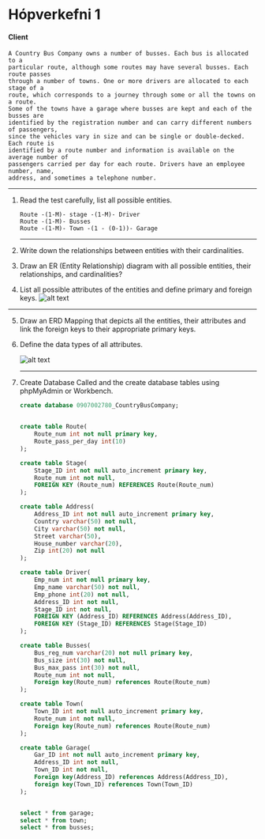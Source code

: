 # Hópverkefni 1

#### Client

    A Country Bus Company owns a number of busses. Each bus is allocated to a
    particular route, although some routes may have several busses. Each route passes
    through a number of towns. One or more drivers are allocated to each stage of a
    route, which corresponds to a journey through some or all the towns on a route.
    Some of the towns have a garage where busses are kept and each of the busses are
    identified by the registration number and can carry different numbers of passengers,
    since the vehicles vary in size and can be single or double-decked. Each route is
    identified by a route number and information is available on the average number of
    passengers carried per day for each route. Drivers have an employee number, name,
    address, and sometimes a telephone number.
   
   ___


1. Read the test carefully, list all possible entities.
    
    ```
    Route -(1-M)- stage -(1-M)- Driver
    Route -(1-M)- Busses 
    Route -(1-M)- Town -(1 - (0-1))- Garage
    ````
    
    ___
2. Write down the relationships between entities with their cardinalities.

3. Draw an ER (Entity Relationship) diagram with all possible entities, their relationships, and cardinalities?
4. List all possible attributes of the entities and define primary and foreign keys.
![alt text](https://github.com/Robertingi00/GAGN2HS05BU/blob/master/H%C3%B3pverkefni_1/img/Entity_Relationships.PNG "Entity_Relationships")
___
5. Draw an ERD Mapping that depicts all the entities, their attributes and link the foreign keys to their appropriate primary keys.
6. Define the data types of all attributes.

    ![alt text](https://github.com/Robertingi00/GAGN2HS05BU/blob/master/H%C3%B3pverkefni_1/img/ERD_Mapping.PNG "ERD_Mapping")
    ___
7. Create Database Called <Your kennitala_bus_db> and the create database tables using phpMyAdmin or Workbench.
    
    ```SQL
    create database 0907002780_CountryBusCompany;


    create table Route(
        Route_num int not null primary key,
        Route_pass_per_day int(10)
    );

    create table Stage(
        Stage_ID int not null auto_increment primary key,
        Route_num int not null,
        FOREIGN KEY (Route_num) REFERENCES Route(Route_num)
    );

    create table Address(
        Address_ID int not null auto_increment primary key,
        Country varchar(50) not null,
        City varchar(50) not null,
        Street varchar(50),
        House_number varchar(20),
        Zip int(20) not null
    );

    create table Driver(
        Emp_num int not null primary key,
        Emp_name varchar(50) not null,
        Emp_phone int(20) not null,
        Address_ID int not null,
        Stage_ID int not null,
        FOREIGN KEY (Address_ID) REFERENCES Address(Address_ID),
        FOREIGN KEY (Stage_ID) REFERENCES Stage(Stage_ID)
    );

    create table Busses(
        Bus_reg_num varchar(20) not null primary key,
        Bus_size int(30) not null,
        Bus_max_pass int(30) not null,
        Route_num int not null,
        Foreign key(Route_num) references Route(Route_num)
    );

    create table Town(
        Town_ID int not null auto_increment primary key,
        Route_num int not null,
        Foreign key(Route_num) references Route(Route_num)
    );

    create table Garage(
        Gar_ID int not null auto_increment primary key,
        Address_ID int not null,
        Town_ID int not null,
        Foreign key(Address_ID) references Address(Address_ID),
        foreign key(Town_ID) references Town(Town_ID)
    );


    select * from garage;
    select * from town;
    select * from busses;
    ```
